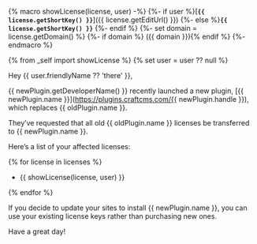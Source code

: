 {% macro showLicense(license, user) -%}
    {%- if user %}[**`{{ license.getShortKey() }}`**]({{ license.getEditUrl() }})
    {%- else %}**`{{ license.getShortKey() }}`**
    {%- endif %}
    {%- set domain = license.getDomain() %}
    {%- if domain %} ({{ domain }}){% endif %}
{%- endmacro %}

{% from _self import showLicense %}
{% set user = user ?? null %}

Hey {{ user.friendlyName ?? 'there' }},

{{ newPlugin.getDeveloperName() }} recently launched a new plugin, [{{ newPlugin.name }}](https://plugins.craftcms.com/{{ newPlugin.handle }}), which replaces {{ oldPlugin.name }}.

They’ve requested that all old {{ oldPlugin.name }} licenses be transferred to {{ newPlugin.name }}.

Here’s a list of your affected licenses:

{% for license in licenses %}
- {{ showLicense(license, user) }}

{% endfor %}

If you decide to update your sites to install {{ newPlugin.name }}, you can use your existing license keys rather than purchasing new ones.

Have a great day!
